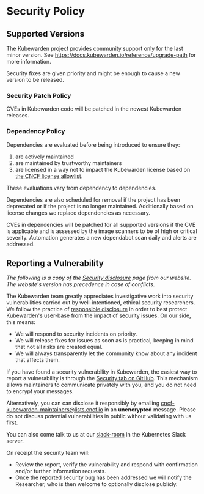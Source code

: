 # Security Policy

## Supported Versions

The Kubewarden project provides community support only for the last minor
version. See https://docs.kubewarden.io/reference/upgrade-path for more information.

Security fixes are given priority and might be enough to cause a new version to
be released.

### Security Patch Policy

CVEs in Kubewarden code will be patched in the newest Kubewarden releases.

### Dependency Policy

Dependencies are evaluated before being introduced to ensure they:

1. are actively maintained
2. are maintained by trustworthy maintainers
3. are licensed in a way not to impact the Kubewarden license based on [the CNCF license allowlist](https://github.com/cncf/foundation/blob/main/allowed-third-party-license-policy.md).

These evaluations vary from dependency to dependencies.

Dependencies are also scheduled for removal if the project has been deprecated
or if the project is no longer maintained. Additionally based on license
changes we replace dependencies as necessary.

CVEs in dependencies will be patched for all supported versions if the CVE is
applicable and is assessed by the image scanners to be of high or critical severity.
Automation generates a new dependabot scan daily and alerts are addressed.

## Reporting a Vulnerability

_The following is a copy of the [Security
disclosure](https://docs.kubewarden.io/disclosure) page from our website. The
website's version has precedence in case of conflicts._

The Kubewarden team greatly appreciates investigative work into security
vulnerabilities carried out by well-intentioned, ethical security researchers.
We follow the practice of [responsible
disclosure](https://en.wikipedia.org/wiki/Responsible_disclosure) in order to
best protect Kubewarden's user-base from the impact of security issues. On our
side, this means:

- We will respond to security incidents on priority.
- We will release fixes for issues as soon as is practical, keeping in mind
  that not all risks are created equal.
- We will always transparently let the community know about any incident that
  affects them.

If you have found a security vulnerability in Kubewarden, the easiest way to
report a vulnerability is through the [Security tab on
GitHub](https://github.com/kubewarden/community/security/advisories). This
mechanism allows maintainers to communicate privately with you, and you do not
need to encrypt your messages.

Alternatively, you can can disclose it responsibly by emailing
[cncf-kubewarden-maintainers@lists.cncf.io](mailto:cncf-kubewarden-maintainers@lists.cncf.io)
in an **unencrypted** message. Please do not discuss potential vulnerabilities in public without validating
with us first.

You can also come talk to us at our [slack-room] in the Kubernetes Slack server.

On receipt the security team will:

- Review the report, verify the vulnerability and respond with confirmation
  and/or further information requests.
- Once the reported security bug has been addressed we will notify the
  Researcher, who is then welcome to optionally disclose publicly.

[mailing-list]: https://lists.cncf.io/g/cncf-kubewarden-maintainers
[slack-room]: https://kubernetes.slack.com/archives/C03L52JRAFM
